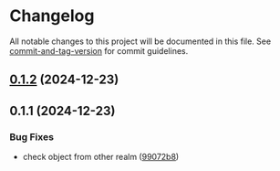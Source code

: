 # Changelog

All notable changes to this project will be documented in this file. See [commit-and-tag-version](https://github.com/absolute-version/commit-and-tag-version) for commit guidelines.

## [0.1.2](https://github.com/wopjs/weak-cache/compare/v0.1.1...v0.1.2) (2024-12-23)

## 0.1.1 (2024-12-23)


### Bug Fixes

* check object from other realm ([99072b8](https://github.com/wopjs/weak-cache/commit/99072b8c8de73c345ad53dd9039137d3864f888b))
